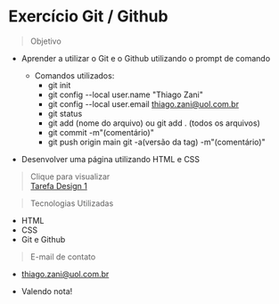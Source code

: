 # Exercício Git / Github

>Objetivo
- Aprender a utilizar o Git e o Github utilizando o prompt de comando
    * Comandos utilizados:
        * git init
        * git config --local user.name "Thiago Zani"
        * git config --local user.email thiago.zani@uol.com.br
        * git status
        * git add (nome do arquivo) ou git add . (todos os arquivos)
        * git commit -m"(comentário)"
        * git push origin main
        git -a(versão da tag) -m"(comentário)"

- Desenvolver uma página utilizando HTML e CSS

> Clique para visualizar<br>
[Tarefa Design 1](https://zani19.github.io/tarefa_design_1/)

> Tecnologias Utilizadas
- HTML
- CSS
- Git e Github

> E-mail de contato
- thiago.zani@uol.com.br

- Valendo nota!